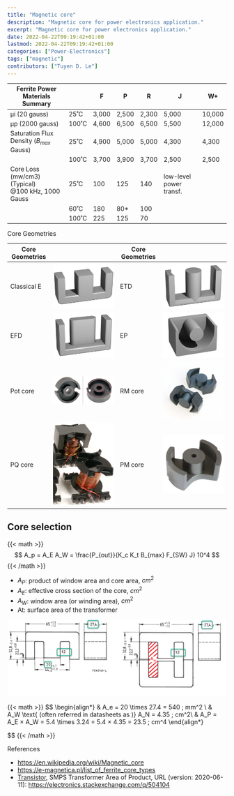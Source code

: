 ```yaml
---
title: "Magnetic core"
description: "Magnetic core for power electronics application."
excerpt: "Magnetic core for power electronics application."
date: 2022-04-22T09:19:42+01:00
lastmod: 2022-04-22T09:19:42+01:00
categories: ["Power-Electronics"]
tags: ["magnetic"]
contributors: ["Tuyen D. Le"]
---
```



| Ferrite Power Materials Summary                         |       | F     | P     | R     | J                       | W+     |
| ------------------------------------------------------- | ----- | ----- | ----- | ----- | ----------------------- | ------ |
| µi (20 gauss)                                           | 25˚C  | 3,000 | 2,500 | 2,300 | 5,000                   | 10,000 |
| µp (2000 gauss)                                         | 100˚C | 4,600 | 6,500 | 6,500 | 5,500                   | 12,000 |
| Saturation Flux Density ($B_{max}$ Gauss)               | 25˚C  | 4,900 | 5,000 | 5,000 | 4,300                   | 4,300  |
|                                                         | 100˚C | 3,700 | 3,900 | 3,700 | 2,500                   | 2,500  |
| Core Loss (mw/cm3)<br>(Typical)<br>@100 kHz, 1000 Gauss | 25˚C  | 100   | 125   | 140   | low-level power transf. |        |
|                                                         | 60˚C  | 180   | 80\*  | 100   |                         |        |
|                                                         | 100˚C | 225   | 125   | 70    |                         |        |

Core Geometries

| Core Geometries |                                                       | Core Geometries |                                                       |
| --------------- | ----------------------------------------------------- | --------------- | ----------------------------------------------------- |
| Classical E     | ![RM core](images/E_core.png)    | ETD             | ![ETD core](images/ETD_core.png) |
| EFD             | ![EFD core](images/EFD_core.png) | EP              | ![EP core](images/EP_core.png)   |
| Pot core        | ![Pot core](images/POT_CORE.jpg) | RM core         | ![RM core](images/rm_core.jpg)   |
| PQ core         | ![PQ core](images/PQ_core.png)   | PM core         | ![PM core](images/PM_core.png)   |

## Core selection

{{< math >}}
$$
A_p = A_E A_W = \frac{P_{out}}{K_c K_t B_{max} F_{SW} J} 10^4
$$
{{< /math >}}

- $A_P$: product of window area and core area, $cm^2$
- $A_E$: effective cross section of the core, $cm^2$
- $A_W$: window area (or winding area), $cm^2$
- At: surface area of the transformer

![calculate Wa and Ac](images/Ae-Aw.png)

{{< math >}}
$$
\begin{align*}
& A_e = 20 \times 27.4 = 540 \; mm^2 \\
& A_W \text{ (often referred in datasheets as )} A_N = 4.35 \; cm^2\\
& A_P = A_E × A_W = 5.4 \times 3.24 = 5.4 × 4.35 = 23.5 \; cm^4
\end{align*}

$$
{{< /math >}}

References

- https://en.wikipedia.org/wiki/Magnetic_core
- https://e-magnetica.pl/list_of_ferrite_core_types
- [Transistor](https://electronics.stackexchange.com/users/73158/transistor), SMPS Transformer Area of Product, URL (version: 2020-06-11): https://electronics.stackexchange.com/q/504104
